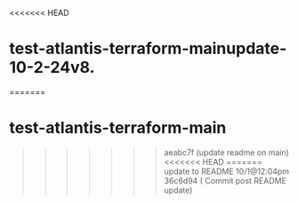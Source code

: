 <<<<<<< HEAD
# test-atlantis-terraform-mainupdate-10-2-24v8.
=======
# test-atlantis-terraform-main
>>>>>>> aeabc7f (update readme on main)
<<<<<<< HEAD
=======
update to README 10/1@12:04pm
>>>>>>> 36c6d94 (  Commit post README update)
